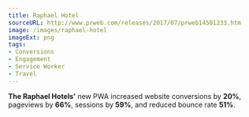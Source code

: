 ```yaml
---
title: Raphael Hotel
sourceURL: http://www.prweb.com/releases/2017/07/prweb14501233.htm
image: /images/raphael-hotel
imageExt: png
tags:
- Conversions 
- Engagement 
- Service Worker
- Travel
---
```


**The Raphael Hotels'** new PWA increased website conversions by **20%**, pageviews by **66%**, sessions by **59%**, and reduced bounce rate **51%**.
